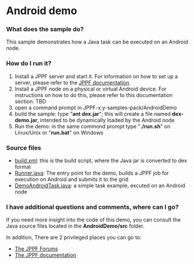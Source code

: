 # Android demo

<h3>What does the sample do?</h3>
<p>This sample demonstrates how a Java task can be executed on an Android node.

<h3>How do I run it?</h3>
<ol class="samplesList">
  <li>Install a JPPF server and start it. For information on how to set up a server, please refer to the <a href="https://www.jppf.org/doc/6.2/index.php?title=Introduction">JPPF documentation</a>.</li>
  <li>Install a JPPF node on a physical or virtual Android device. For instructions on how to do this, please refer to this documentation section: TBD</li>
  <li>open a command prompt in JPPF-x.y-samples-pack/AndroidDemo</li>
  <li>build the sample: type "<b>ant dex.jar</b>"; this will create a file named <b>dex-demo.jar</b>, intended to be dynamically loaded by the Android node</li>
  <li>Run the demo: in the same commond prompt type "<b>./run.sh</b>" on Linux/Unix or "<b>run.bat</b>" on Windows</li>
</ol>

<h3>Source files</h3>
<ul class="samplesList">
  <li><a href="build.xml">build.xml</a>: this is the build script, where the Java jar is converted to dex format</li>
  <li><a href="src/org/jppf/example/android/demo/Runner.java">Runner.java</a>: The entry point for the demo, builds a JPPF job for execution on Android and submits it to the grid</li>
  <li><a href="src/org/jppf/example/android/demo/DemoAndroidTask.java">DemoAndroidTask.java</a>: a simple task example, excuted on an Android node</li>
</ul>

<h3>I have additional questions and comments, where can I go?</h3>
<p>If you need more insight into the code of this demo, you can consult the Java source files located in the <b>AndroidDemo/src</b> folder.
<p>In addition, There are 2 privileged places you can go to:
<ul>
  <li><a href="https://www.jppf.org/forums">The JPPF Forums</a></li>
  <li><a href="https://www.jppf.org/doc/6.2/">The JPPF documentation</a></li>
</ul>

